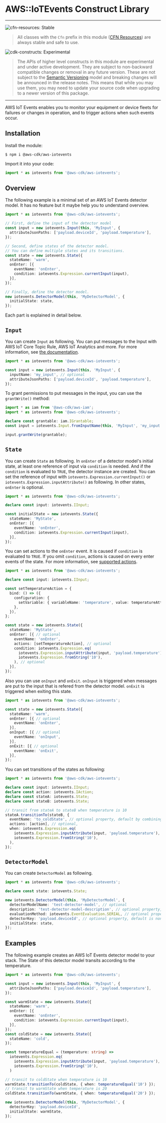 # AWS::IoTEvents Construct Library

<!--BEGIN STABILITY BANNER-->

---

![cfn-resources: Stable](https://img.shields.io/badge/cfn--resources-stable-success.svg?style=for-the-badge)

> All classes with the `Cfn` prefix in this module ([CFN Resources]) are always stable and safe to use.
>
> [CFN Resources]: https://docs.aws.amazon.com/cdk/latest/guide/constructs.html#constructs_lib

![cdk-constructs: Experimental](https://img.shields.io/badge/cdk--constructs-experimental-important.svg?style=for-the-badge)

> The APIs of higher level constructs in this module are experimental and under active development.
> They are subject to non-backward compatible changes or removal in any future version. These are
> not subject to the [Semantic Versioning](https://semver.org/) model and breaking changes will be
> announced in the release notes. This means that while you may use them, you may need to update
> your source code when upgrading to a newer version of this package.

---

<!--END STABILITY BANNER-->

AWS IoT Events enables you to monitor your equipment or device fleets for
failures or changes in operation, and to trigger actions when such events
occur. 

## Installation

Install the module:

```console
$ npm i @aws-cdk/aws-iotevents
```

Import it into your code:

```ts nofixture
import * as iotevents from '@aws-cdk/aws-iotevents';
```

## Overview

The following example is a minimal set of an AWS IoT Events detector model.
It has no feature but it maybe help you to understand overview.

```ts
import * as iotevents from '@aws-cdk/aws-iotevents';

// First, define the input of the detector model
const input = new iotevents.Input(this, 'MyInput', {
  attributeJsonPaths: ['payload.deviceId', 'payload.temperature'],
});

// Second, define states of the detector model.
// You can define multiple states and its transitions.
const state = new iotevents.State({
  stateName: 'warm',
  onEnter: [{
    eventName: 'onEnter',
    condition: iotevents.Expression.currentInput(input),
  }],
});

// Finally, define the detector model.
new iotevents.DetectorModel(this, 'MyDetectorModel', {
  initialState: state,
});
```

Each part is explained in detail below.

## `Input`

You can create `Input` as following. You can put messages to the Input with AWS IoT Core Topic Rule, AWS IoT Analytics and more.
For more information, see [the documentation](https://docs.aws.amazon.com/iotevents/latest/developerguide/iotevents-getting-started.html).

```ts
import * as iotevents from '@aws-cdk/aws-iotevents';

const input = new iotevents.Input(this, 'MyInput', {
  inputName: 'my_input', // optional
  attributeJsonPaths: ['payload.deviceId', 'payload.temperature'],
});
```

To grant permissions to put messages in the input,
you can use the `grantWrite()` method:

```ts
import * as iam from '@aws-cdk/aws-iam';
import * as iotevents from '@aws-cdk/aws-iotevents';

declare const grantable: iam.IGrantable;
const input = iotevents.Input.fromInputName(this, 'MyInput', 'my_input');

input.grantWrite(grantable);
```

## `State`

You can create `State` as following.
In `onEnter` of a detector model's initial state, at least one reference of input via `condition` is needed.
And if the `condition` is evaluated to `TRUE`, the detector instance are created.
You can set the reference of input with `iotevents.Expression.currentInput()` or `iotevents.Expression.inputAttribute()` as following.
In other states, `onEnter` is optional.

```ts
import * as iotevents from '@aws-cdk/aws-iotevents';

declare const input: iotevents.IInput;

const initialState = new iotevents.State({
  stateName: 'MyState',
  onEnter: [{
    eventName: 'onEnter',
    condition: iotevents.Expression.currentInput(input),
  }],
});
```

You can set actions to the `onEnter` event. It is caused if `condition` is evaluated to `TRUE`.
If you omit `condition`, actions is caused on every enter events of the state.
For more information, see [supported actions](https://docs.aws.amazon.com/iotevents/latest/developerguide/iotevents-supported-actions.html).

```ts
import * as iotevents from '@aws-cdk/aws-iotevents';

declare const input: iotevents.IInput;

const setTemperatureAction = {
  bind: () => ({
    configuration: {
      setVariable: { variableName: 'temperature', value: temperatureAttr.evaluate() },
    },
  }),
};

const state = new iotevents.State({
  stateName: 'MyState',
  onEnter: [{ // optional
    eventName: 'onEnter',
    actions: [setTemperatureAction], // optional
    condition: iotevents.Expression.eq(
      iotevents.Expression.inputAttribute(input, 'payload.temperature'),
      iotevents.Expression.fromString('10'),
    ), // optional
  }],
});
```

Also you can use `onInput` and `onExit`. `onInput` is triggered when messages are put to the input
that is refered from the detector model. `onExit` is triggered when exiting this state.

```ts
import * as iotevents from '@aws-cdk/aws-iotevents';

const state = new iotevents.State({
  stateName: 'warm',
  onEnter: [{ // optional
    eventName: 'onEnter',
  }],
  onInput: [{ // optional
    eventName: 'onInput',
  }],
  onExit: [{ // optional
    eventName: 'onExit',
  }],
});
```

You can set transitions of the states as following:

```ts
import * as iotevents from '@aws-cdk/aws-iotevents';

declare const input: iotevents.IInput;
declare const action: iotevents.IAction;
declare const stateA: iotevents.State;
declare const stateB: iotevents.State;

// transit from stateA to stateB when temperature is 10
stateA.transitionTo(stateB, {
  eventName: 'to_coldState', // optional property, default by combining the names of the States
  actions: [action], // optional,
  when: iotevents.Expression.eq(
    iotevents.Expression.inputAttribute(input, 'payload.temperature'),
    iotevents.Expression.fromString('10'),
  ),
});
```

## `DetectorModel`

You can create `DetectorModel` as following.

```ts
import * as iotevents from '@aws-cdk/aws-iotevents';

declare const state: iotevents.State;

new iotevents.DetectorModel(this, 'MyDetectorModel', {
  detectorModelName: 'test-detector-model', // optional
  description: 'test-detector-model-description', // optional property, default is none
  evaluationMethod: iotevents.EventEvaluation.SERIAL, // optional property, default is iotevents.EventEvaluation.BATCH
  detectorKey: 'payload.deviceId', // optional property, default is none and single detector instance will be created and all inputs will be routed to it
  initialState: state,
});
```

## Examples

The following example creates an AWS IoT Events detector model to your stack.
The State of this detector model transits according to the temperature.

```ts
import * as iotevents from '@aws-cdk/aws-iotevents';

const input = new iotevents.Input(this, 'MyInput', {
  attributeJsonPaths: ['payload.deviceId', 'payload.temperature'],
});

const warmState = new iotevents.State({
  stateName: 'warm',
  onEnter: [{
    eventName: 'onEnter',
    condition: iotevents.Expression.currentInput(input),
  }],
});
const coldState = new iotevents.State({
  stateName: 'cold',
});

const temperatureEqual = (temperature: string) =>
  iotevents.Expression.eq(
    iotevents.Expression.inputAttribute(input, 'payload.temperature'),
    iotevents.Expression.fromString('10'),
  )

// transit to coldState when temperature is 10
warmState.transitionTo(coldState, { when: temperatureEqual('10') });
// transit to warmState when temperature is 20
coldState.transitionTo(warmState, { when: temperatureEqual('20') });

new iotevents.DetectorModel(this, 'MyDetectorModel', {
  detectorKey: 'payload.deviceId',
  initialState: warmState,
});
```

